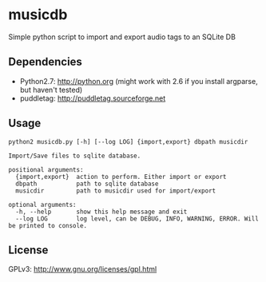 musicdb
=======

Simple python script to import and export audio tags to an SQLite DB

Dependencies
------------

+ Python2.7: http://python.org (might work with 2.6 if you install argparse, but haven't tested)
+ puddletag: http://puddletag.sourceforge.net

Usage
-----

    python2 musicdb.py [-h] [--log LOG] {import,export} dbpath musicdir
    
    Import/Save files to sqlite database.
    
    positional arguments:
      {import,export}  action to perform. Either import or export
      dbpath           path to sqlite database
      musicdir         path to musicdir used for import/export
    
    optional arguments:
      -h, --help       show this help message and exit
      --log LOG        log level, can be DEBUG, INFO, WARNING, ERROR. Will be printed to console.
  
  
License
-------

GPLv3: http://www.gnu.org/licenses/gpl.html
